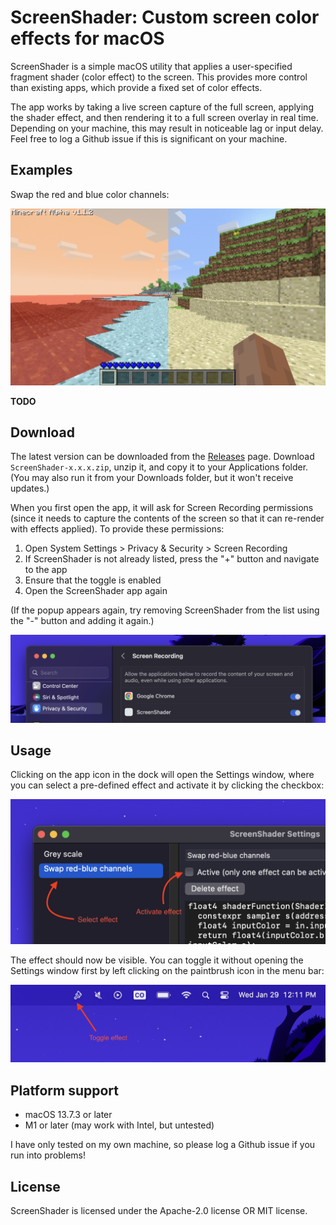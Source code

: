 # ScreenShader: Custom screen color effects for macOS

ScreenShader is a simple macOS utility that applies a user-specified fragment shader (color effect) to the screen. This provides more control than existing apps, which provide a fixed set of color effects.

The app works by taking a live screen capture of the full screen, applying the shader effect, and then rendering it to a full screen overlay in real time. Depending on your machine, this may result in noticeable lag or input delay. Feel free to log a Github issue if this is significant on your machine.

## Examples

Swap the red and blue color channels:

![swap red and blue](https://github.com/branpk/ScreenShader/raw/main/images/red_blue_swap.png)

**TODO**

## Download

The latest version can be downloaded from the [Releases](https://github.com/branpk/ScreenShader/releases/) page. Download `ScreenShader-x.x.x.zip`, unzip it, and copy it to your Applications folder. (You may also run it from your Downloads folder, but it won't receive updates.)

When you first open the app, it will ask for Screen Recording permissions (since it needs to capture the contents of the screen so that it can re-render with effects applied). To provide these permissions:

1. Open System Settings > Privacy & Security > Screen Recording
2. If ScreenShader is not already listed, press the "+" button and navigate to the app
3. Ensure that the toggle is enabled
4. Open the ScreenShader app again

(If the popup appears again, try removing ScreenShader from the list using the "-" button and adding it again.)

![select effect and activate](https://github.com/branpk/ScreenShader/raw/main/images/screen_recording.png)

## Usage

Clicking on the app icon in the dock will open the Settings window, where you can select a pre-defined effect and activate it by clicking the checkbox:

![select effect and activate](https://github.com/branpk/ScreenShader/raw/main/images/select_activate.png)

The effect should now be visible. You can toggle it without opening the Settings window first by left clicking on the paintbrush icon in the menu bar:

![toggle menu bar icon](https://github.com/branpk/ScreenShader/raw/main/images/toggle.png)

## Platform support

- macOS 13.7.3 or later
- M1 or later (may work with Intel, but untested)

I have only tested on my own machine, so please log a Github issue if you run into problems!

## License

ScreenShader is licensed under the Apache-2.0 license OR MIT license.
